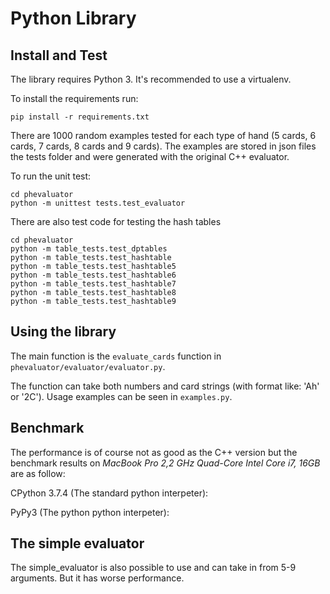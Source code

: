 # Python Library

## Install and Test
The library requires Python 3. It's recommended to use a virtualenv. 

To install the requirements run:
```
pip install -r requirements.txt
``` 


There are 1000 random examples tested for each type of hand (5 cards, 6 cards, 7 cards, 8 cards and 9 cards). The examples are stored in json files the tests folder and were generated with the original C++ evaluator.


To run the unit test:

```
cd phevaluator
python -m unittest tests.test_evaluator
```

There are also test code for testing the hash tables
```
cd phevaluator
python -m table_tests.test_dptables
python -m table_tests.test_hashtable
python -m table_tests.test_hashtable5
python -m table_tests.test_hashtable6
python -m table_tests.test_hashtable7
python -m table_tests.test_hashtable8
python -m table_tests.test_hashtable9
```

## Using the library
The main function is the `evaluate_cards` function in `phevaluator/evaluator/evaluator.py`.

The function can take both numbers and card strings (with format like: 'Ah' or '2C'). Usage examples can be seen in `examples.py`.

## Benchmark

The performance is of course not as good as the C++ version but the benchmark results on *MacBook Pro 2,2 GHz Quad-Core Intel Core i7, 16GB* are as follow:

CPython 3.7.4 (The standard python interpeter):


PyPy3 (The python python interpeter):


## The simple evaluator

The simple_evaluator is also possible to use and can take in from 5-9 arguments. But it has worse performance.
